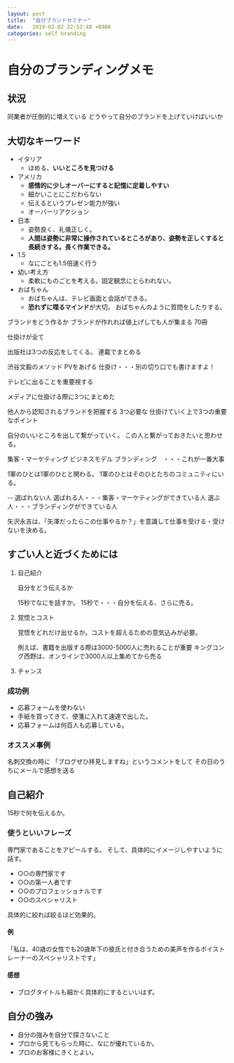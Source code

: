 ```yaml
---
layout: post
title:  "自分ブランドセミナー"
date:   2019-02-02 22:52:48 +0900
categories: self branding
---
```


# 自分のブランディングメモ

## 状況

同業者が圧倒的に増えている
どうやって自分のブランドを上げていけばいいか

## 大切なキーワード

* イタリア
    * ほめる、**いいところを見つける**
* アメリカ
    * **感情的に少しオーバーにすると記憶に定着しやすい**
    * 細かいことにこだわらない
    * 伝えるというプレゼン能力が強い
    * オーバーリアクション
* 日本
    * 姿勢良く、礼儀正しく。
    * **人間は姿勢に非常に操作されているところがあり、姿勢を正しくすると長続きする。長く作業できる。**
* 1.5
    * なにごとも1.5倍速く行う
* 幼い考え方
    * 柔軟にものごとを考える。固定観念にとらわれない。
* おばちゃん
    * おばちゃんは、テレビ画面と会話ができる。
    * **恐れずに喋るマインド**が大切。 おばちゃんのように質問をしたりする。

ブランドをどう作るか ブランドが作れれば値上げしても人が集まる
70冊

仕掛けが全て

出版社は3つの反応をしてくる。
連載でまとめる

渋谷文毅のメソッド
PVをあげる
仕掛け・・・別の切り口でも書けますよ！

テレビに出ることを重要視する

メディアに仕掛ける際に3つにまとめた

他人から認知されるブランドを把握する
3つ必要な
仕掛けていく上で3つの重要なポイント


自分のいいところを出して繋がっていく。
この人と繋がっておきたいと思わせる。

集客・マーケティング
ビジネスモデル
ブランディング　・・・これが一番大事

1軍のひとは1軍のひとと関わる。
1軍のひとはそのひとたちのコミュニティにいる。

--
選ばれない人
選ばれる人・・・集客・マーケティングができている人
選ぶ人・・・ブランディングができている人

矢沢永吉は、「矢澤だったらこの仕事やるか？」を意識して仕事を受ける・受けないを決める。

## すごい人と近づくためには

1. 自己紹介

    自分をどう伝えるか
    
    15秒でなにを話すか。
    15秒で・・・自分を伝える、さらに売る。


2. 覚悟とコスト

    覚悟をどれだけ出せるか。コストを超えるための意気込みが必要。
    
    例えば、書籍を出版する際は3000-5000人に売れることが重要
    キングコング西野は、オンラインで3000人以上集めてから売る

3. チャンス

### 成功例

* 応募フォームを使わない
* 手紙を買ってきて、便箋に入れて速達で出した。
* 応募フォームは何百人も応募している。

### オススメ事例

名刺交換の時に
「ブログぜひ拝見しますね」というコメントをして
その日のうちにメールで感想を送る

## 自己紹介

15秒で何を伝えるか。

### 使うといいフレーズ

専門家であることをアピールする。
そして、具体的にイメージしやすいように話す。

* ○○の専門家です
* ○○の第一人者です
* ○○のプロフェッショナルです
* ○○のスペシャリスト

具体的に絞れば絞るほど効果的。

#### 例

「私は、40歳の女性でも20歳年下の彼氏と付き合うための美声を作るボイストレーナーのスペシャリストです」

#### 感想

* ブログタイトルも細かく具体的にするといいはず。

## 自分の強み

* 自分の強みを自分で探さないこと
* プロから見てもらった時に、なにが優れているか。
* プロのお客様にきくとよい。
